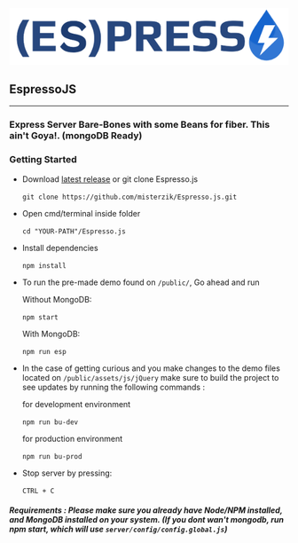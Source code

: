 
![Espresso](Espresso-Logo.png)

## EspressoJS


---



### Express Server Bare-Bones with some Beans for fiber. This ain't Goya!. (mongoDB Ready)




### Getting Started


* Download [latest release](https://github.com/misterzik/Espresso.js/tags) or git clone Espresso.js

    `git clone https://github.com/misterzik/Espresso.js.git`

* Open cmd/terminal inside folder

    `cd "YOUR-PATH"/Espresso.js`

* Install dependencies

    `npm install`

* To run the pre-made demo found on `/public/`, Go ahead and run 

    Without MongoDB:

    `npm start`

    With MongoDB:
    
    `npm run esp` 
    
* In the case of getting curious and you make changes to the demo files located on `/public/assets/js/jQuery` make sure to build the project to see updates by running the following commands :

    for development environment

    `npm run bu-dev` 

    for production environment

    `npm run bu-prod` 

* Stop server by pressing: 
    
    `CTRL + C`

##### Requirements : Please make sure you already have Node/NPM installed, and MongoDB installed on your system. (If you dont wan't mongodb, run npm start, which will use `server/config/config.global.js`)